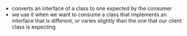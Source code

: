 - converts an interface of a class to one expected by the consumer
- we use it when we want to consume a class that implements an interface that is different, or varies slightly than the one that our client class is expecting